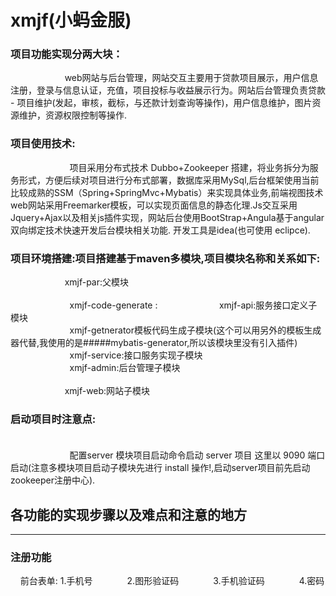 xmjf(小蚂金服)
================================

### 项目功能实现分两大块：<br />  
                         web网站与后台管理，网站交互主要用于贷款项目展示，用户信息注册，登录与信息认证，充值，项目投标与收益展示行为。网站后台管理负责贷款 - 项目维护(发起，审核，截标，与还款计划查询等操作)，用户信息维护，图片资源维护，资源权限控制等操作.

### 项目使用技术:<br />  
                         项目采用分布式技术 Dubbo+Zookeeper 搭建，将业务拆分为服务形式，方便后续对项目进行分布式部署，数据库采用MySql,后台框架使用当前比较成熟的SSM（Spring+SpringMvc+Mybatis）来实现具体业务,前端视图技术web网站采用Freemarker模板，可以实现页面信息的静态化理.Js交互采用           Jquery+Ajax以及相关js插件实现，网站后台使用BootStrap+Angula基于angular双向绑定技术快速开发后台模块相关功能. 开发工具是idea(也可使用 eclipce).

### 项目环境搭建:项目搭建基于maven多模块,项目模块名称和关系如下:<br />  
                         xmjf-par:父模块<br />  
                         xmjf-code-generate :
                         xmjf-api:服务接口定义子模块<br />
                         xmjf-getnerator模板代码生成子模块(这个可以用另外的模板生成器代替,我使用的是#####mybatis-generator,所以该模块里没有引入插件)<br/>
                         xmjf-service:接口服务实现子模块<br />  
                         xmjf-admin:后台管理子模块<br />  
                         xmjf-web:网站子模块
                        
### 启动项目时注意点:<br />  
                         配置server 模块项目启动命令启动 server 项目 这里以 9090 端口启动(注意多模块项目启动子模块先进行 install 操作!,启动server项目前先启动zookeeper注册中心).
## 各功能的实现步骤以及难点和注意的地方
----------------------------------------------------------
### 注册功能
     前台表单: 1.手机号
              2.图形验证码
              3.手机验证码
              4.密码


